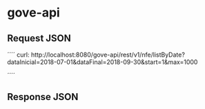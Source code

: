 # gove-api



## Request JSON
´´´´
curl: http://localhost:8080/gove-api/rest/v1/nfe/listByDate?dataInicial=2018-07-01&dataFinal=2018-09-30&start=1&max=1000

´´´´

## Response JSON
